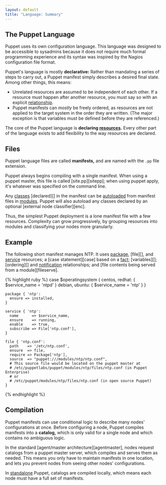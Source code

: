 ```yaml
---
layout: default
title: "Language: Summary"
---
```



<!-- TODO add links -->

[classes]: 
[enc]: 
[resources]: 
[modules]: 
[package]: 
[file]: 
[service]: 
[case]: 
[fact]: 
[variable]: 
[relationships]: 
[ordering]: 
[notification]: 
[fileserve]: 
[catalog]: 
[agentmaster]: 
[standalone]: 
[sitepp]: 
[autoload]: 
[enc]: 
[modules]: 
[declared]: (glossary declare)

The Puppet Language
-----

Puppet uses its own configuration language. This language was designed to be accessible to sysadmins because it does not require much formal programming experience and its syntax was inspired by the Nagios configuration file format.

Puppet's language is mostly **declarative:** Rather than mandating a series of steps to carry out, a Puppet manifest simply describes a desired final state. Among other things, this means:

* Unrelated resources are assumed to be independent of each other. If a resource must happen after another resource, you must say so with an explicit [relationship][relationships]. 
* Puppet manifests can _mostly_ be freely ordered, as resources are not applied to the target system in the order they are written. (The major exception is that variables must be defined before they are referenced.)

The core of the Puppet language is **declaring [resources][].** Every other part of the language exists to add flexibility to the way resources are declared. 

Files
-----

Puppet language files are called **manifests,** and are named with the `.pp` file extension.

Puppet always begins compiling with a single manifest. When using a puppet master, this file is called [site.pp][sitepp]; when using puppet apply, it's whatever was specified on the command line. 

Any [classes][] [declared][] in the manifest can be [autoloaded][autoload] from manifest files in [modules][]. Puppet will also autoload any classes declared by an optional [external node classifier][enc]. 

Thus, the simplest Puppet deployment is a lone manifest file with a few resources. Complexity can grow progressively, by grouping resources into modules and classifying your nodes more granularly.

Example
-----

The following short manifest manages NTP. It uses [package][], [file][], and [service][] resources; a [case statement][case] based on a [fact][]; [variables][]; [ordering][] and [notification][] relationships; and [file contents being served from a module][fileserve].

{% highlight ruby %}
    case $operatingsystem {
      centos, redhat: { $service_name = 'ntpd' }
      debian, ubuntu: { $service_name = 'ntp' }
    }
    
    package { 'ntp':
      ensure => installed,
    }
    
    service { 'ntp':
      name      => $service_name,
      ensure    => running,
      enable    => true,
      subscribe => File['ntp.conf'],
    }
    
    file { 'ntp.conf':
      path    => '/etc/ntp.conf',
      ensure  => file,
      require => Package['ntp'],
      source  => "puppet:///modules/ntp/ntp.conf",
      # This source file would be located on the puppet master at
      # /etc/puppetlabs/puppet/modules/ntp/files/ntp.conf (in Puppet Enterprise)
      # or
      # /etc/puppet/modules/ntp/files/ntp.conf (in open source Puppet)
    }
{% endhighlight %}

Compilation
-----

Puppet manifests can use conditional logic to describe many nodes' configurations at once. Before configuring a node, Puppet compiles manifests into a **catalog,** which is only valid for a single node and which contains no ambiguous logic.

In the standard [agent/master architecture][agentmaster], nodes request catalogs from a puppet master server, which compiles and serves them as needed. This means you only have to maintain manifests in one location, and lets you prevent nodes from seeing other nodes' configurations.

In [standalone][] Puppet, catalogs are compiled locally, which means each node must have a full set of manifests.


